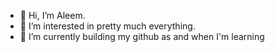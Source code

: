 - 👋 Hi, I’m Aleem. 
- 👀 I’m interested in pretty much everything.
- 🌱 I’m currently building my github as and when I'm learning

<!---
aleem004/aleem004 is a ✨ special ✨ repository because its `README.md` (this file) appears on your GitHub profile.
You can click the Preview link to take a look at your changes.
--->
